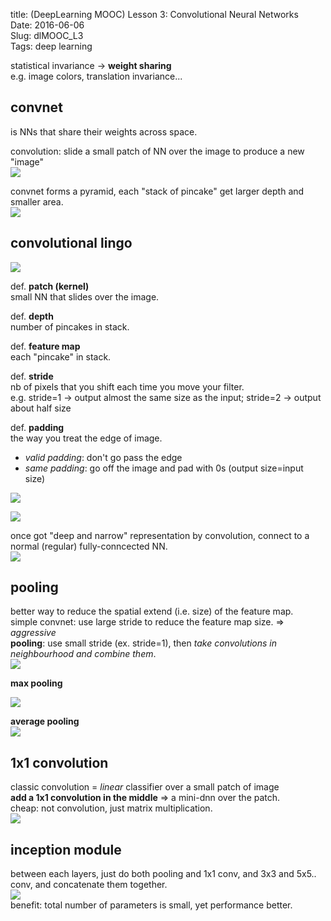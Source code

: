 title: (DeepLearning MOOC) Lesson 3: Convolutional Neural Networks    
Date: 2016-06-06         
Slug: dlMOOC_L3        
Tags: deep learning  
  
  
statistical invariance → **weight sharing**  
e.g. image colors, translation invariance...   
  
convnet  
-------  
is NNs that share their weights across space.   
  
convolution: slide a small patch of NN over the image to produce a new "image"  
![](_images/dlMOOC_L3/pasted_image.png)  
  
convnet forms a pyramid, each "stack of pincake" get larger depth and smaller area.   
![](_images/dlMOOC_L3/pasted_image001.png)  
  
convolutional lingo  
-------------------  
![](_images/dlMOOC_L3/pasted_image002.png)  
  
def. **patch (kernel)**  
small NN that slides over the image.   
  
def. **depth**  
number of pincakes in stack.   
  
def. **feature map**  
each "pincake" in stack.   
  
def. **stride**  
nb of pixels that you shift each time you move your filter.   
e.g. stride=1 → output almost the same size as the input; stride=2 → output about half size  
  
def. **padding**  
the way you treat the edge of image.   
  
* *valid padding*: don't go pass the edge  
* *same padding*: go off the image and pad with 0s (output size=input size)  
  
![](_images/dlMOOC_L3/pasted_image003.png)  
  
![](_images/dlMOOC_L3/pasted_image004.png)  
  
once got "deep and narrow" representation by convolution, connect to a normal (regular) fully-conncected NN.   
![](_images/dlMOOC_L3/pasted_image005.png)  
  
pooling  
-------  
better way to reduce the spatial extend (i.e. size) of the feature map.   
simple convnet: use large stride to reduce the feature map size. ⇒ *aggressive*  
**pooling**: use small stride (ex. stride=1), then *take convolutions in neighbourhood and combine them*.  
![](_images/dlMOOC_L3/pasted_image006.png)  
  
**max pooling**  
  
![](_images/dlMOOC_L3/pasted_image007.png)  
  
**average pooling**  
![](_images/dlMOOC_L3/pasted_image008.png)  
  
1x1 convolution  
---------------  
classic convolution = *linear* classifier over a small patch of image  
**add a 1x1 convolution in the middle** ⇒ a mini-dnn over the patch.   
cheap: not convolution, just matrix multiplication.   
![](_images/dlMOOC_L3/pasted_image009.png)  
  
inception module  
----------------  
between each layers, just do both pooling and 1x1 conv, and 3x3 and 5x5.. conv, and concatenate them together.   
![](_images/dlMOOC_L3/pasted_image010.png)  
benefit: total number of parameters is small, yet performance better.   
